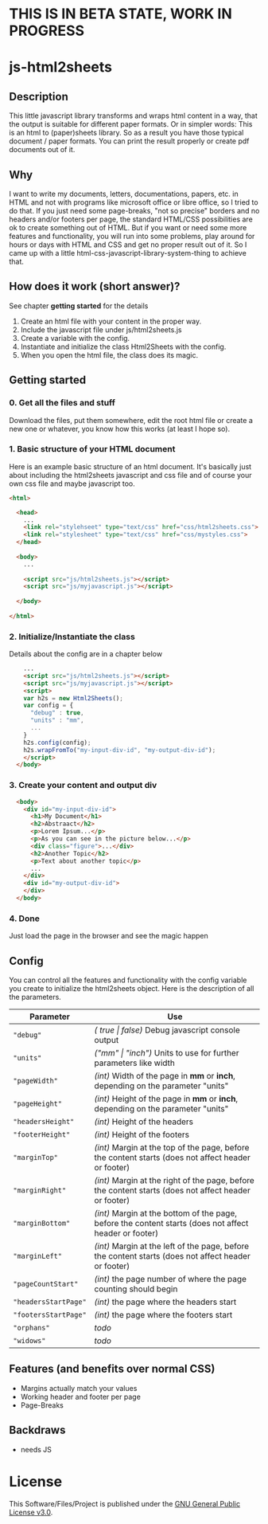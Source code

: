 # THIS IS IN BETA STATE, WORK IN PROGRESS

# js-html2sheets


## Description

This little javascript library transforms and wraps html content in a way, that the output is suitable for different paper formats.
Or in simpler words: This is an html to (paper)sheets library.
So as a result you have those typical document / paper formats. You can print the result properly or create pdf documents out of it.


## Why

I want to write my documents, letters, documentations, papers, etc. in HTML and not with programs like microsoft office or libre office, so I tried to do that.
If you just need some page-breaks, "not so precise" borders and no headers and/or footers per page, the standard HTML/CSS possibilities are ok to create something out of HTML.
But if you want or need some more features and functionality, you will run into some problems, play around for hours or days with  HTML and CSS and get no proper result out of it.
So I came up with a little html-css-javascript-library-system-thing to achieve that.


## How does it work (short answer)?
See chapter **getting started** for the details

1. Create an html file with your content in the proper way.
1. Include the javascript file under js/html2sheets.js
1. Create a variable with the config.
1. Instantiate and initialize the class Html2Sheets with the config.
1. When you open the html file, the class does its magic.


## Getting started

### 0. Get all the files and stuff
Download the files, put them somewhere, edit the root html file or create a new one or whatever, you know how this works (at least I hope so).

### 1. Basic structure of your HTML document
Here is an example basic structure of an html document.
It's basically just about including the html2sheets javascript and css file and of course your own css file and maybe javascript too.
```html
<html>

  <head>
    ...
    <link rel="stylehseet" type="text/css" href="css/html2sheets.css">
    <link rel="stylesheet" type="text/css" href="css/mystyles.css">
  </head>
  
  <body>
    ...
    
    <script src="js/html2sheets.js"></script>
    <script src="js/myjavascript.js"></script>
    
  </body>
  
</html>
```


### 2. Initialize/Instantiate the class
Details about the config are in a chapter below
```html
    ...
    <script src="js/html2sheets.js"></script>
    <script src="js/myjavascript.js"></script>
    <script>
    var h2s = new Html2Sheets();
    var config = {
      "debug" : true,
      "units" : "mm",
      ...
    }
    h2s.config(config);
    h2s.wrapFromTo("my-input-div-id", "my-output-div-id");
    </script>
  </body>

```


### 3. Create your content and output div
```html
  <body>
    <div id="my-input-div-id">
      <h1>My Document</h1>
      <h2>Abstraact</h2>
      <p>Lorem Ipsum...</p>
      <p>As you can see in the picture below...</p>
      <div class="figure">...</div>
      <h2>Another Topic</h2>
      <p>Text about another topic</p>
      ...
    </div>
    <div id="my-output-div-id">
    </div>
  </body>
```

### 4. Done
Just load the page in the browser and see the magic happen

## Config
You can control all the features and functionality with the config variable you create to initialize the html2sheets object.
Here is the description of all the parameters.

| Parameter | Use |
| ------ | ------ |
| <code>"debug"</code> | *( true \| false)* Debug javascript console output |
| <code>"units"</code> | *("mm" \| "inch")* Units to use for further parameters like width | 
| <code>"pageWidth"</code> | *(int)* Width of the page in **mm** or **inch**, depending on the parameter "units" | 
| <code>"pageHeight"</code> | *(int)* Height of the page in **mm** or **inch**, depending on the parameter "units" | 
| <code>"headersHeight"</code> | *(int)* Height of the headers |
| <code>"footerHeight"</code> | *(int)* Height of the footers | 
| <code>"marginTop"</code> | *(int)* Margin at the top of the page, before the content starts (does not affect header or footer) |
| <code>"marginRight"</code> | *(int)* Margin at the right of the page, before the content starts (does not affect header or footer) |
| <code>"marginBottom"</code> | *(int)* Margin at the bottom of the page, before the content starts (does not affect header or footer) |
| <code>"marginLeft"</code> | *(int)* Margin at the left of the page, before the content starts (does not affect header or footer) |
| <code>"pageCountStart"</code> | *(int)* the page number of where the page counting should begin | 
| <code>"headersStartPage"</code> | *(int)* the page where the headers start | 
| <code>"footersStartPage"</code> | *(int)* the page where the footers start | 
| <code>"orphans"</code> | *todo* |
| <code>"widows"</code> | *todo* |


## Features (and benefits over normal CSS)

* Margins actually match your values
* Working header and footer per page
* Page-Breaks

## Backdraws

* needs JS

# License

This Software/Files/Project is published under the <a href="https://www.gnu.org/licenses/gpl-3.0.html">GNU General Public License v3.0</a>.

